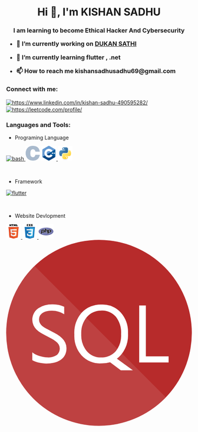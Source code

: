 <h1 align="center">Hi 👋, I'm KISHAN SADHU</h1>
<h3 align="center"> I am learning to become Ethical Hacker And Cybersecurity

- <p align="start">🔭 I’m currently working on <a href="https://github.com/durgesh-kanzariya/Dukan-Sathi-Mobile-Application/tree/kishan_sadhu">DUKAN SATHI</a></p>
- <p align="start">🌱 I’m currently learning flutter , .net</p> 
- <p align="start">📫 How to reach me kishansadhusadhu69@gmail.com</p>

<h3 align="left">Connect with me:</h3>
<p align="left">
<a href="https://linkedin.com/in/https://www.linkedin.com/in/kishan-sadhu-490595282/" target="blank"><img align="center" src="https://raw.githubusercontent.com/rahuldkjain/github-profile-readme-generator/master/src/images/icons/Social/linked-in-alt.svg" alt="https://www.linkedin.com/in/kishan-sadhu-490595282/" height="30" width="40" /></a>
<a href="https://www.leetcode.com/https://leetcode.com/profile/" target="blank"><img align="center" src="https://raw.githubusercontent.com/rahuldkjain/github-profile-readme-generator/master/src/images/icons/Social/leet-code.svg" alt="https://leetcode.com/profile/" height="30" width="40" /></a>
</p>

<h3 align="left">Languages and Tools:</h3>

- <p align="start">Programing Language</p>
<p align="left">
<a href="https://www.gnu.org/software/bash/" target="_blank" rel="noreferrer"> <img src="https://www.vectorlogo.zone/logos/gnu_bash/gnu_bash-icon.svg" alt="bash" width="40" height="40"/> </a> 
<a href="https://www.cprogramming.com/" target="_blank" rel="noreferrer"> <img src="https://raw.githubusercontent.com/devicons/devicon/master/icons/c/c-original.svg" alt="c" width="40" height="40"/></a> 
<a href="https://www.w3schools.com/cpp/" target="_blank" rel="noreferrer"> <img src="https://raw.githubusercontent.com/devicons/devicon/master/icons/cplusplus/cplusplus-original.svg" alt="cplusplus" width="40" height="40"/> </a> 
</a> 
<a href="https://www.python.org" target="_blank" rel="noreferrer"> <img src="https://raw.githubusercontent.com/devicons/devicon/master/icons/python/python-original.svg" alt="python" width="40" height="40"/> </a>
</p>
<br>




- <p align="start">Framework</p>
<p align="left"> 
<a href="https://flutter.dev" target="_blank" rel="noreferrer"> <img src="https://www.vectorlogo.zone/logos/flutterio/flutterio-icon.svg" alt="flutter" width="40" height="40"/> </a> 
</p>
<br>



- <p align="start">Website Devlopment</p>
<p align="left">
<a href="https://www.w3.org/html/" target="_blank" rel="noreferrer"> <img src="https://raw.githubusercontent.com/devicons/devicon/master/icons/html5/html5-original-wordmark.svg" alt="html5" width="40" height="40"/> </a> 
<a href="https://www.w3schools.com/css/" target="_blank" rel="noreferrer"> <img src="https://raw.githubusercontent.com/devicons/devicon/master/icons/css3/css3-original-wordmark.svg" alt="css3" width="40" height="40"/> </a> 
<a href="https://www.php.net" target="_blank" rel="noreferrer"> <img src="https://raw.githubusercontent.com/devicons/devicon/master/icons/php/php-original.svg" alt="php" width="40" height="40"/>
<svg data-name="Layer 1" xmlns="http://www.w3.org/2000/svg" viewBox="0 0 64 64"><circle cx="32" cy="32" r="32" fill="#b72b2b"/><path d="M9.84 9A32 32 0 1055 54.16z" opacity=".1" fill="#fff"/><path d="M9 41.4v-2.71a5.25 5.25 0 001.11.74 9.06 9.06 0 001.37.55 10.85 10.85 0 001.44.35 8 8 0 001.34.12 5.24 5.24 0 003.16-.79 2.95 2.95 0 00.7-3.64 3.92 3.92 0 00-1-1.07 9.58 9.58 0 00-1.46-.95l-1.81-.94q-1-.52-1.91-1.05a8.24 8.24 0 01-1.54-1.18 4.94 4.94 0 01-1-1.46 5 5 0 01.21-4.24 5 5 0 011.54-1.63 7 7 0 012.18-1 10 10 0 012.5-.31A9.57 9.57 0 0120 23v2.58a7.66 7.66 0 00-4.46-1.2 7.34 7.34 0 00-1.5.16 4.21 4.21 0 00-1.34.51 3 3 0 00-1 .92 2.43 2.43 0 00-.37 1.37 2.83 2.83 0 00.28 1.3 3.19 3.19 0 00.83 1 8.18 8.18 0 001.33.88q.79.42 1.81.93t2 1.09a9.15 9.15 0 011.65 1.27 5.66 5.66 0 011.13 1.54 4.33 4.33 0 01.42 1.94 4.92 4.92 0 01-.57 2.45 4.64 4.64 0 01-1.53 1.63 6.69 6.69 0 01-2.22.91 12.2 12.2 0 01-2.65.28 10.87 10.87 0 01-1.15-.08q-.69-.07-1.39-.22a11.3 11.3 0 01-1.27-.39 4.18 4.18 0 01-1-.47zm23.65 1.12A8.65 8.65 0 0126 39.77a10.21 10.21 0 01-2.5-7.15 10.76 10.76 0 012.5-7.55 9 9 0 017-2.82A8.42 8.42 0 0139.52 25 10.22 10.22 0 0142 32.14a10.83 10.83 0 01-2.54 7.59 7.65 7.65 0 01-1.29 1.15l5.51 4h-4.16l-3.69-2.76a10.63 10.63 0 01-3.18.4zm.16-18.18a6.32 6.32 0 00-5 2.23 8.63 8.63 0 00-1.93 5.85 8.76 8.76 0 001.87 5.84 6.16 6.16 0 004.91 2.2 6.44 6.44 0 005.09-2.11 8.61 8.61 0 001.86-5.89 9 9 0 00-1.8-6 6.19 6.19 0 00-4.99-2.13zM56 42.19H45.86V22.58h2.3v17.53H56z" fill="#fff"/></svg>
</p>




